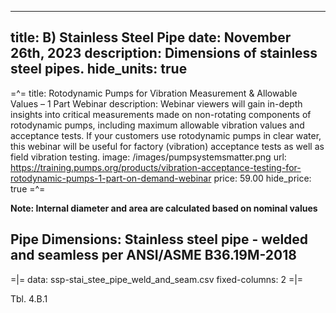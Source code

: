 -----
title: B) Stainless Steel Pipe
date: November 26th, 2023
description: Dimensions of stainless steel pipes.
hide_units: true
-----

=^=
title: Rotodynamic Pumps for Vibration Measurement & Allowable Values – 1 Part Webinar
description: Webinar viewers will gain in-depth insights into critical measurements made on non-rotating components of rotodynamic pumps, including maximum allowable vibration values and acceptance tests. If your customers use rotodynamic pumps in clear water, this webinar will be useful for factory (vibration) acceptance tests as well as field vibration testing.
image: /images/pumpsystemsmatter.png
url: https://training.pumps.org/products/vibration-acceptance-testing-for-rotodynamic-pumps-1-part-on-demand-webinar
price: 59.00
hide_price: true
=^=

**Note: Internal diameter and area are calculated based on nominal values**

## Pipe Dimensions: Stainless steel pipe - welded and seamless per ANSI/ASME B36.19M-2018

=|=
data: ssp-stai_stee_pipe_weld_and_seam.csv
fixed-columns: 2
=|=
<div class="table-label">Tbl. 4.B.1</div>




